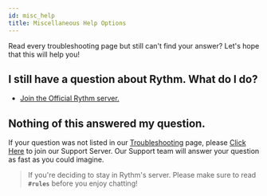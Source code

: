 ```yaml
---
id: misc_help
title: Miscellaneous Help Options
---
```


Read every troubleshooting page but still can't find your answer?
Let's hope that this will help you!

## I still have a question about Rythm. What do I do?
- [Join the Official Rythm server.](https://discord.gg/rythm)


## Nothing of this answered my question.
If your question was not listed in our [Troubleshooting](https://rythmbot.co/troubleshooting) page, please [Click Here](https://discord.gg/rythm) to join our Support Server. Our Support team will answer your question as fast as you could imagine.

> If you're deciding to stay in Rythm's server. Please make sure to read **`#rules`** before you enjoy chatting!